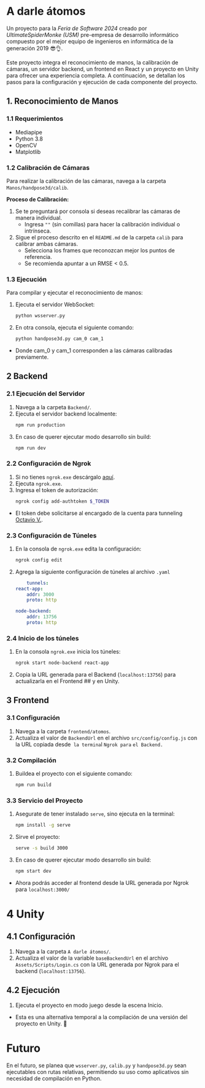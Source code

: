 # A darle átomos
Un proyecto para la _Feria de Software 2024_ creado por _UltimateSpiderMonke (USM)_ pre-empresa de desarrollo informático compuesto por el mejor equipo de ingenieros en informática de la generación 2019 😎👌.  

Este proyecto integra el reconocimiento de manos, la calibración de cámaras, un servidor backend, un frontend en React y un proyecto en Unity para ofrecer una experiencia completa. A continuación, se detallan los pasos para la configuración y ejecución de cada componente del proyecto.

## 1. Reconocimiento de Manos

### 1.1 Requerimientos

- Mediapipe
- Python 3.8
- OpenCV
- Matplotlib

### 1.2 Calibración de Cámaras

Para realizar la calibración de las cámaras, navega a la carpeta `Manos/handpose3d/calib`.

**Proceso de Calibración:**
1. Se te preguntará por consola si deseas recalibrar las cámaras de manera individual.
   - Ingresa `""` (sin comillas) para hacer la calibración individual o intrínseca.
2. Sigue el proceso descrito en el `README.md` de la carpeta `calib` para calibrar ambas cámaras.
   - Selecciona los frames que reconozcan mejor los puntos de referencia.
   - Se recomienda apuntar a un RMSE < 0.5.

### 1.3 Ejecución

Para compilar y ejecutar el reconocimiento de manos:

1. Ejecuta el servidor WebSocket:
   ```bash
   python wsserver.py
2. En otra consola, ejecuta el siguiente comando:
   ```bash
   python handpose3d.py cam_0 cam_1
- Donde cam_0 y cam_1 corresponden a las cámaras calibradas previamente.
## 2 Backend
### 2.1 Ejecución del Servidor
1. Navega a la carpeta `Backend/`.
2. Ejecuta el servidor backend localmente:
    ```bash
    npm run production
3. En caso de querer ejecutar modo desarrollo sin build:
   ```bash
   npm run dev
### 2.2 Configuración de Ngrok
1. Si no tienes `ngrok.exe` descárgalo [aquí](https://dashboard.ngrok.com/get-started/setup/windows).
2. Ejecuta `ngrok.exe`.
3. Ingresa el token de autorización:
    ```bash
    ngrok config add-authtoken $_TOKEN

- El token debe solicitarse al encargado de la cuenta para tunneling [Octavio V.](github.com/CtmOcho/).
### 2.3 Configuración de Túneles
1. En la consola de `ngrok.exe` edita la configuración:
    ```bash
    ngrok config edit
2. Agrega la siguiente configuración de túneles al archivo `.yaml`
    ```yaml
        tunnels:
    react-app:
        addr: 3000
        proto: http
    
    node-backend:
        addr: 13756
        proto: http
### 2.4 Inicio de los túneles
1. En la consola `ngrok.exe` inicia los túneles:
    ```bash 
    ngrok start node-backend react-app
2. Copia la URL generada para el Backend (`localhost:13756`) para actualizarla en el Frontend ## y en Unity.
## 3 Frontend
### 3.1 Configuración
1. Navega a la carpeta `frontend/atomos`.
2. Actualiza el valor de `BackendUrl` en el archivo `src/config/config.js` con la URL copiada desde` la termina`l `Ngrok para` `el Backend.`
### 3.2 Compilación
1. Buildea el proyecto con el siguiente comando:
    ```bash 
    npm run build
### 3.3 Servicio del Proyecto
1. Asegurate de tener instalado `serve`, sino ejecuta en la terminal:
    ```bash
    npm install -g serve
2. Sirve el proyecto:
    ```bash
    serve -s build 3000
3. En caso de querer ejecutar modo desarrollo sin build:
   ```bash
   npm start dev
- Ahora podrás acceder al frontend desde la URL generada por Ngrok para `localhost:3000/ `

# 4 Unity
## 4.1 Configuración
1. Navega a la carpeta `A darle átomos/`.
2. Actualiza el valor de la variable `baseBackendUrl` en el archivo `Assets/Scripts/Login.cs` con la URL generada por Ngrok para el backend (``localhost:13756``).
## 4.2 Ejecución
1. Ejecuta el proyecto en modo juego desde la escena Inicio.
- Esta es una alternativa temporal a la compilación de una versión del proyecto en Unity. 🥱

# Futuro
En el futuro, se planea que `wsserver.py`, `calib.py` y `handpose3d.py` sean ejecutables con rutas relativas, permitiendo su uso como aplicativos sin necesidad de compilación en Python.



